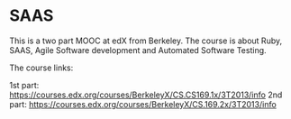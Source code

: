 SAAS
====

This is a two part MOOC at edX from Berkeley. The course is about Ruby, SAAS, Agile Software development and Automated Software Testing.

The course links:

1st part: https://courses.edx.org/courses/BerkeleyX/CS.CS169.1x/3T2013/info
2nd part: https://courses.edx.org/courses/BerkeleyX/CS.169.2x/3T2013/info